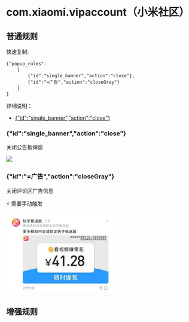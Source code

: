 # com.xiaomi.vipaccount（小米社区）

## 普通规则

快速复制:
```
{"popup_rules":
    [
        {"id":"single_banner","action":"close"},
        {"id":"=广告","action":"closeGray"}
    ]
}
```
详细说明：
- [{"id":"single_banner","action":"close"}](#idsingle_banneractionclose)

### {"id":"single_banner","action":"close"}
关闭公告板弹窗

![](./assets/公告板弹窗.jpg)

### {"id":"=广告","action":"closeGray"}
关闭评论区广告信息

⚡ 需要手动触发

![](./assets/评论区广告.jpg)

## 增强规则
